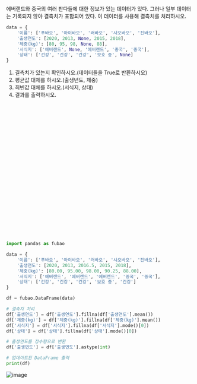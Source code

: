 에버랜드와 중국의 여러 판다들에 대한 정보가 있는 데이터가 있다.
그러나 일부 데이터는 기록되지 않아 결측치가 포함되어 있다.
이 데이터를 사용해 결측치를 처리하시오.

```python
data = {
    '이름': ['푸바오', '아이바오', '러바오', '샤오바오', '진바오'],
    '출생연도': [2020, 2013, None, 2015, 2018],
    '체중(kg)': [80, 95, 98, None, 88],
    '서식지': ['에버랜드', None, '에버랜드', '중국', '중국'],
    '상태': ['건강', '건강', '건강', '보호 중', None]
}
```
1. 결측치가 있는지 확인하시오.(데이터들을 True로 반환하시오)
2. 평균값 대체를 하시오.(출생년도, 체중)
3. 최빈값 대체를 하시오.(서식지, 상태)
4. 결과를 출력하시오.

<br><br><br><br><br><br><br><br><br><br><br><br><br><br><br><br><br><br><br><br><br>

```python
import pandas as fubao

data = {
    '이름': ['푸바오', '아이바오', '러바오', '샤오바오', '진바오'],
    '출생연도': [2020, 2013, 2016.5, 2015, 2018],
    '체중(kg)': [80.00, 95.00, 98.00, 90.25, 88.00],
    '서식지': ['에버랜드', '에버랜드', '에버랜드', '중국', '중국'],
    '상태': ['건강', '건강', '건강', '보호 중', '건강']
}

df = fubao.DataFrame(data)

# 결측치 처리
df['출생연도'] = df['출생연도'].fillna(df['출생연도'].mean())
df['체중(kg)'] = df['체중(kg)'].fillna(df['체중(kg)'].mean())
df['서식지'] = df['서식지'].fillna(df['서식지'].mode()[0])
df['상태'] = df['상태'].fillna(df['상태'].mode()[0])

# 출생연도를 정수형으로 변환
df['출생연도'] = df['출생연도'].astype(int)

# 업데이트된 DataFrame 출력
print(df)


```
![image](https://github.com/user-attachments/assets/57ba468f-db67-4d1a-9aef-c62841bd9c19)


